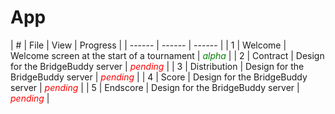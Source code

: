 # App

| # | File | View | Progress |
| ------ | ------ | ------ |
| 1 | Welcome | Welcome screen at the start of a tournament | <font color='green'>*alpha*</font> |
| 2 | Contract | Design for the BridgeBuddy server | <font color='red'>*pending*</font> |
| 3 | Distribution | Design for the BridgeBuddy server | <font color='red'>*pending*</font> |
| 4 | Score | Design for the BridgeBuddy server | <font color='red'>*pending*</font> |
| 5 | Endscore | Design for the BridgeBuddy server | <font color='red'>*pending*</font> |
